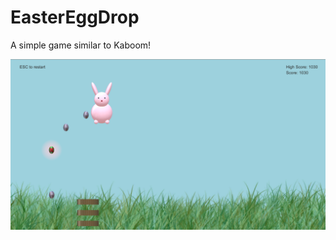 # EasterEggDrop

A simple game similar to Kaboom!

![Screen shot of EasterEggDrop](Screen_shot.png "EasterEggDrop")
